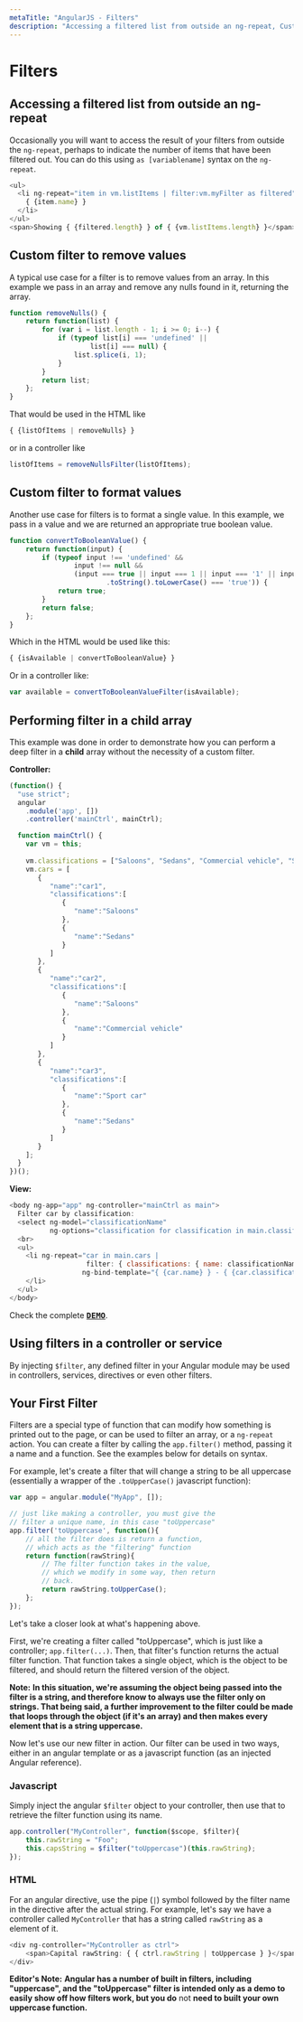 ```yaml
---
metaTitle: "AngularJS - Filters"
description: "Accessing a filtered list from outside an ng-repeat, Custom filter to remove values, Custom filter to format values, Performing filter in a child array, Using filters in a controller or service, Your First Filter"
---
```


# Filters



## Accessing a filtered list from outside an ng-repeat


Occasionally you will want to access the result of your filters from outside the `ng-repeat`, perhaps to indicate the number of items that have been filtered out. You can do this using `as [variablename]` syntax on the `ng-repeat`.

```js
<ul>
  <li ng-repeat="item in vm.listItems | filter:vm.myFilter as filtered">
    { {item.name} }
  </li>
</ul>
<span>Showing { {filtered.length} } of { {vm.listItems.length} }</span>

```



## Custom filter to remove values


A typical use case for a filter is to remove values from an array. In this example we pass in an array and remove any nulls found in it, returning the array.

```js
function removeNulls() {
    return function(list) {
        for (var i = list.length - 1; i >= 0; i--) {
            if (typeof list[i] === 'undefined' ||
                    list[i] === null) {
                list.splice(i, 1);
            }
        }
        return list;
    };
}

```

That would be used in the HTML like

```js
{ {listOfItems | removeNulls} }

```

or in a controller like

```js
listOfItems = removeNullsFilter(listOfItems);

```



## Custom filter to format values


Another use case for filters is to format a single value. In this example, we pass in a value and we are returned an appropriate true boolean value.

```js
function convertToBooleanValue() {
    return function(input) {
        if (typeof input !== 'undefined' &&
                input !== null &&
                (input === true || input === 1 || input === '1' || input
                        .toString().toLowerCase() === 'true')) {
            return true;
        }
        return false;
    };
}

```

Which in the HTML would be used like this:

```js
{ {isAvailable | convertToBooleanValue} }

```

Or in a controller like:

```js
var available = convertToBooleanValueFilter(isAvailable);

```



## Performing filter in a child array


This example was done in order to demonstrate how you can perform a deep filter in a **child** array without the necessity of a custom filter.

**Controller:**

```js
(function() {
  "use strict";
  angular
    .module('app', [])
    .controller('mainCtrl', mainCtrl);

  function mainCtrl() {
    var vm = this;
  
    vm.classifications = ["Saloons", "Sedans", "Commercial vehicle", "Sport car"];
    vm.cars = [  
       {  
          "name":"car1",
          "classifications":[  
             {  
                "name":"Saloons"
             },
             {  
                "name":"Sedans"
             }
          ]
       },
       {  
          "name":"car2",
          "classifications":[  
             {  
                "name":"Saloons"
             },
             {  
                "name":"Commercial vehicle"
             }
          ]
       },
       {  
          "name":"car3",
          "classifications":[  
             {  
                "name":"Sport car"
             },
             {  
                "name":"Sedans"
             }
          ]
       }
    ];
  }
})();

```

**View:**

```js
<body ng-app="app" ng-controller="mainCtrl as main">
  Filter car by classification:
  <select ng-model="classificationName"
          ng-options="classification for classification in main.classifications"></select>
  <br>
  <ul>
    <li ng-repeat="car in main.cars |
                   filter: { classifications: { name: classificationName } } track by $index"
                  ng-bind-template="{ {car.name} } - { {car.classifications | json} }">
    </li>
  </ul>
</body>

```

Check the complete <kbd>[**DEMO**](http://plnkr.co/edit/cJ9Mu7pEFufQCW6eWtbI?p=preview)</kbd>.



## Using filters in a controller or service


By injecting `$filter`, any defined filter in your Angular module may be used in controllers, services, directives or even other filters.



## Your First Filter


Filters are a special type of function that can modify how something is printed out to the page, or can be used to filter an array, or a `ng-repeat` action. You can create a filter by calling the `app.filter()` method, passing it a name and a function. See the examples below for details on syntax.

For example, let's create a filter that will change a string to be all uppercase (essentially a wrapper of the `.toUpperCase()` javascript function):

```js
var app = angular.module("MyApp", []);

// just like making a controller, you must give the
// filter a unique name, in this case "toUppercase"
app.filter('toUppercase', function(){
    // all the filter does is return a function,
    // which acts as the "filtering" function
    return function(rawString){
        // The filter function takes in the value,
        // which we modify in some way, then return
        // back.
        return rawString.toUpperCase();
    };
}); 

```

Let's take a closer look at what's happening above.

First, we're creating a filter called "toUppercase", which is just like a controller; `app.filter(...)`. Then, that filter's function returns the actual filter function. That function takes a single object, which is the object to be filtered, and should return the filtered version of the object.

**Note:** **In this situation, we're assuming the object being passed into the filter is a string, and therefore know to always use the filter only on strings. That being said, a further improvement to the filter could be made that loops through the object (if it's an array) and then makes every element that is a string uppercase.**

Now let's use our new filter in action. Our filter can be used in two ways, either in an angular template or as a javascript function (as an injected Angular reference).

### Javascript

Simply inject the angular `$filter` object to your controller, then use that to retrieve the filter function using its name.

```js
app.controller("MyController", function($scope, $filter){
    this.rawString = "Foo";
    this.capsString = $filter("toUppercase")(this.rawString);
});

```

### HTML

For an angular directive, use the pipe (`|`) symbol followed by the filter name in the directive after the actual string. For example, let's say we have a controller called `MyController` that has a string called `rawString` as a element of it.

```js
<div ng-controller="MyController as ctrl">
    <span>Capital rawString: { { ctrl.rawString | toUppercase } }</span>
</div>

```

**Editor's Note:** **Angular has a number of built in filters, including "uppercase", and the "toUppercase" filter is intended only as a demo to easily show off how filters work, but you do** not **need to built your own uppercase function.**

